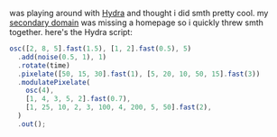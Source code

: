 was playing around with [Hydra](https://hydra.ojack.xyz/docs/) and thought i did smth pretty cool. my [secondary domain](https://czw.sh) was missing a homepage so i quickly threw smth together. here's the Hydra script:

```js
osc([2, 8, 5].fast(1.5), [1, 2].fast(0.5), 5)
  .add(noise(0.5, 1), 1)
  .rotate(time)
  .pixelate([50, 15, 30].fast(1), [5, 20, 10, 50, 15].fast(3))
  .modulatePixelate(
    osc(4),
    [1, 4, 3, 5, 2].fast(0.7),
    [1, 25, 10, 2, 3, 100, 4, 200, 5, 50].fast(2),
  )
  .out();
```
